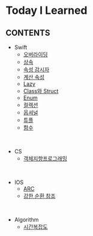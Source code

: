 # Today I Learned

## CONTENTS

- Swift
  <!-- - [싱글톤](./Swift/Singleton/README.md) -->
  <!-- - [캡쳐리스트](./Swift/CaptureList/README.md) -->
  <!-- - [클로저](./Swift/Closure/README.md) -->
  <!-- - [타입캐스팅](./Swift/%08Typecasting/README.md) -->
  - [오버라이딩](./Swift/Overriding/README.md)
  - [상속](./Swift/Inheritance/README.md)
  - [속성 감시자](./Swift/PropertyObserver/README.md)
  - [계산 속성](./Swift/ComputedProperties/README.md)
  - [Lazy](./Swift/Lazy/README.md)
  - [Class와 Struct](./Swift/ClassAndStruct/README.md)
  - [Enum](./Swift/Enum/README.md)
  - [컬렉션](./Swift/Collection/README.md)
  - [옵셔널](./Swift/Optional/README.md)
  - [튜플](./Swift/Tuple/README.md)
  - [함수](./Swift/Function/README.md)

<br/>

- CS
  - [객체지향프로그래밍](./CS/OOP/README.md)

<br/>

- IOS
  - [ARC](./IOS/ARC/README.md)
  - [강한 순환 참조](./IOS/StrongReferenceCycle/README.md)

<br/>

- Algorithm
  - [시간복잡도](./Algorithm/TimeComplexity/README.md)
  <!-- - [공간복잡도](./Algorithm/SpaceComplexity/README.md) -->
